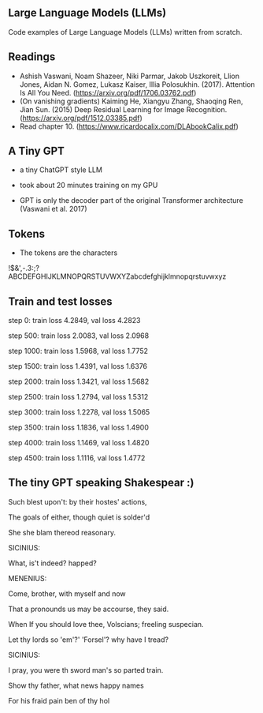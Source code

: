 ## Large Language Models (LLMs)

Code examples of Large Language Models (LLMs) written from scratch.

## Readings

* Ashish Vaswani, Noam Shazeer, Niki Parmar, Jakob Uszkoreit, Llion Jones, Aidan N. Gomez, Lukasz Kaiser, Illia Polosukhin. (2017). Attention Is All You Need. (https://arxiv.org/pdf/1706.03762.pdf)
* (On vanishing gradients) Kaiming He, Xiangyu Zhang, Shaoqing Ren, Jian Sun. (2015) Deep Residual Learning for Image Recognition. (https://arxiv.org/pdf/1512.03385.pdf)
* Read chapter 10. (https://www.ricardocalix.com/DLAbookCalix.pdf)

## A Tiny GPT

* a tiny ChatGPT style LLM 

* took about 20 minutes training on my GPU

* GPT is only the decoder part of the original Transformer architecture (Vaswani et al. 2017)

## Tokens

* The tokens are the characters 

 !$&',-.3:;?ABCDEFGHIJKLMNOPQRSTUVWXYZabcdefghijklmnopqrstuvwxyz
 
## Train and test losses

step 0: train loss 4.2849, val loss 4.2823

step 500: train loss 2.0083, val loss 2.0968

step 1000: train loss 1.5968, val loss 1.7752

step 1500: train loss 1.4391, val loss 1.6376

step 2000: train loss 1.3421, val loss 1.5682

step 2500: train loss 1.2794, val loss 1.5312

step 3000: train loss 1.2278, val loss 1.5065

step 3500: train loss 1.1836, val loss 1.4900

step 4000: train loss 1.1469, val loss 1.4820

step 4500: train loss 1.1116, val loss 1.4772


## The tiny GPT speaking Shakespear :)

Such blest upon't: by their hostes' actions, 

The goals of either, though quiet is solder'd

She she blam thereod reasonary.

SICINIUS:

What, is't indeed? happed?

MENENIUS:

Come, brother, with myself and now

That a pronounds us may be accourse, they said.

When If you should love thee, Volscians; freeling suspecian.

Let thy lords so 'em'?' 'Forsel'? why have I tread?

SICINIUS:

I pray, you were th sword man's so parted train.

Show thy father, what news happy names

For his fraid pain ben of thy hol




